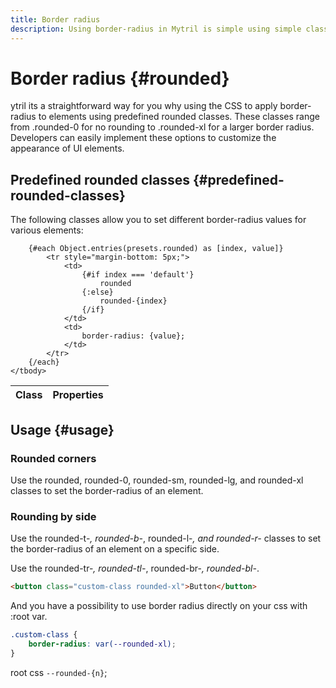 ```yaml
---
title: Border radius
description: Using border-radius in Mytril is simple using simple classes and CSS variables. Easily customize rounded corners for the different parts of your project.
---
```


<script lang="ts">
    import {presets} from "../index.js"
    import Corner from "../modules/corner.svelte";
</script>

# Border radius {#rounded}

ytril its a straightforward way for you why using the CSS to apply border-radius to elements using predefined rounded classes. These classes range from .rounded-0 for no rounding to .rounded-xl for a larger border radius. Developers can easily implement these options to customize the appearance of UI elements.

## Predefined rounded classes {#predefined-rounded-classes}

The following classes allow you to set different border-radius values for various elements:

<table>
    <thead>
        <tr>
            <th>Class</th>
            <th>Properties</th>
        </tr>
    </thead>
    <tbody>
        
        {#each Object.entries(presets.rounded) as [index, value]}
            <tr style="margin-bottom: 5px;">
                <td>
                    {#if index === 'default'}
                        rounded
                    {:else}
                        rounded-{index}
                    {/if}
                </td>
                <td>
                    border-radius: {value};
                </td>
            </tr>
        {/each}
    </tbody>
</table>

## Usage {#usage}

### Rounded corners

Use the rounded, rounded-0, rounded-sm, rounded-lg, and rounded-xl classes to set the border-radius of an element.

<Corner datas={presets?.rounded}/>

### Rounding by side

Use the rounded-t-_, rounded-b-_, rounded-l-_, and rounded-r-_ classes to set the border-radius of an element on a specific side.

<Corner datas={presets?.rounded} property="t"/>
<Corner datas={presets?.rounded} property="b"/>
<Corner datas={presets?.rounded} property="l"/>
<Corner datas={presets?.rounded} property="r"/>

Use the rounded-tr-_, rounded-tl-_, rounded-br-_, rounded-bl-_.

<Corner datas={presets?.rounded} property="tr"/>
<Corner datas={presets?.rounded} property="tl"/>
<Corner datas={presets?.rounded} property="br"/>
<Corner datas={presets?.rounded} property="bl"/>

```html
<button class="custom-class rounded-xl">Button</button>
```

And you have a possibility to use border radius directly on your css with :root var.

```css
.custom-class {
	border-radius: var(--rounded-xl);
}
```

root css `--rounded-{n}`;
